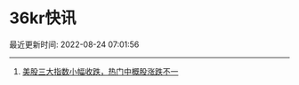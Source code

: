 # 36kr快讯

最近更新时间: 2022-08-24 07:01:56

--- 
1. [美股三大指数小幅收跌，热门中概股涨跌不一](https://36kr.com/newsflashes/1884529170590854) 
